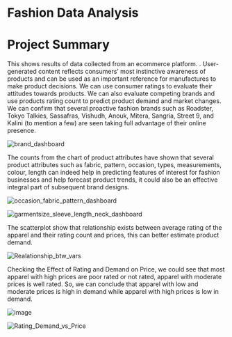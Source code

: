 # Fashion Data Analysis

# Project Summary

This shows results of data collected from an ecommerce platform. . User-generated content reflects consumers’ most instinctive awareness of products and can be used as an important reference for manufactures to make product decisions.
We can use consumer ratings to evaluate their attitudes towards products. We can also evaluate competing brands and use products rating count to predict product demand and market changes.
We can confirm that several proactive fashion brands such as Roadster, Tokyo Talkies, Sassafras, Vishudh, Anouk, Mitera, Sangria, Street 9, and Kalini (to mention a few) are seen taking full advantage of their online presence.

![brand_dashboard](https://github.com/amiegirl/Data_Analyst_Portfolio_Projects/assets/81017006/aedc0c75-f4f6-4fef-93a4-a239503f9a0e)


The counts from the chart of product attributes have shown that several product attributes such as fabric, pattern, occasion, types, measurements, colour, length can indeed help in predicting features of interest for fashion businesses and help forecast product trends, it could also be an effective integral part of subsequent brand designs.

![occasion_fabric_pattern_dashboard](https://github.com/amiegirl/Data_Analyst_Portfolio_Projects/assets/81017006/717a97b5-488c-489b-aaa4-f852938e40ba)

![garmentsize_sleeve_length_neck_dashboard](https://github.com/amiegirl/Data_Analyst_Portfolio_Projects/assets/81017006/c452a197-8cd2-4c07-8afd-3c16bef2ca33)


The scatterplot show that relationship exists between average rating of the apparel and their rating count and prices, this can better estimate product demand.

![Realationship_btw_vars](https://github.com/amiegirl/Data_Analyst_Portfolio_Projects/assets/81017006/0e26a003-8784-4822-8b25-c500849d2c08)

Checking the Effect of Rating and Demand on Price, we could see that most apparel with high prices are poor rated or not rated, apparel with moderate prices is well rated. So, we can conclude that apparel with low and moderate prices is high in demand while apparel with high prices is low in demand.

![image](https://github.com/amiegirl/Data_Analyst_Portfolio_Projects/assets/81017006/24bc3202-7f90-4869-bb4b-064988af684a)

![Rating_Demand_vs_Price](https://github.com/amiegirl/Data_Analyst_Portfolio_Projects/assets/81017006/751ce50c-fb00-476f-85e1-3b3273c11cb5)


